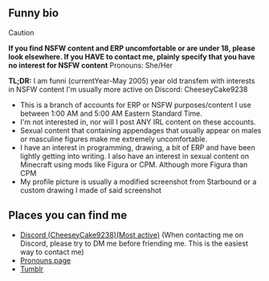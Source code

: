 ## Funny bio
> [!CAUTION] 
> **If you find NSFW content and ERP uncomfortable or are under 18, please look elsewhere. If you HAVE to contact me, plainly specify that you have no interest for NSFW content**
Pronouns: She/Her

**TL;DR:** I am funni (currentYear-May 2005) year old transfem with interests in NSFW content
I'm usually more active on Discord: CheeseyCake9238



* This is a branch of accounts for ERP or NSFW purposes/content I use between 1:00 AM and 5:00 AM Eastern Standard Time. 
* I'm not interested in, nor will I post ANY IRL content on these accounts.
* Sexual content that containing appendages that usually appear on males or masculine figures make me extremely uncomfortable.
* I have an interest in programming, drawing, a bit of ERP and have been lightly getting into writing. I also have an interest in sexual content on Minecraft using mods like Figura or CPM. Although more Figura than CPM
* My profile picture is usually a modified screenshot from Starbound or a custom drawing I made of said screenshot

## Places you can find me
* [Discord (CheeseyCake9238)(Most active)](https://discordapp.com/users/950673801153249303) 
(When contacting me on Discord, please try to DM me before friending me. This is the easiest way to contact me)<br>
* [Pronouns.page](https://en.pronouns.page/@cheeseycake923)<br>
* [Tumblr](https://cheeseycake92.tumblr.com/)<br>
